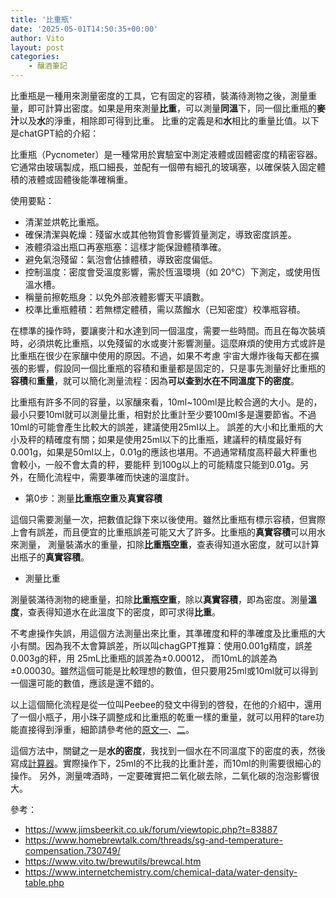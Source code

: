 ```yaml
---
title: '比重瓶'
date: '2025-05-01T14:50:35+00:00'
author: Vito
layout: post
categories:
    - 釀酒筆記
---
```


比重瓶是一種用來測量密度的工具，它有固定的容積，裝滿待測物之後，測量重量，即可計算出密度。如果是用來測量**比重**，可以測量**同溫**下，同一個比重瓶的**麥汁**以及**水**的淨重，相除即可得到比重。
比重的定義是和**水**相比的重量比值。以下是chatGPT給的介紹：

比重瓶（Pycnometer）是一種常用於實驗室中測定液體或固體密度的精密容器。它通常由玻璃製成，瓶口細長，並配有一個帶有細孔的玻璃塞，以確保裝入固定體積的液體或固體後能準確稱重。

使用要點：

- 清潔並烘乾比重瓶。
- 確保清潔與乾燥：殘留水或其他物質會影響質量測定，導致密度誤差。
- 液體須溢出瓶口再塞瓶塞：這樣才能保證體積準確。
- 避免氣泡殘留：氣泡會佔據體積，導致密度偏低。
- 控制溫度：密度會受溫度影響，需於恆溫環境（如 20°C）下測定，或使用恆溫水槽。
- 稱量前擦乾瓶身：以免外部液體影響天平讀數。
- 校準比重瓶體積：若無標定體積，需以蒸餾水（已知密度）校準瓶容積。


在標準的操作時，要讓麥汁和水達到同一個溫度，需要一些時間。而且在每次裝填時，必須烘乾比重瓶，以免殘留的水或麥汁影響測量。這麼麻煩的使用方式或許是比重瓶在很少在家釀中使用的原因。不過，如果不考慮
宇宙大爆炸後每天都在擴張的影響，假設同一個比重瓶的容積和重量都是固定的，只是事先測量好比重瓶的**容積**和**重量**，就可以簡化測量流程：因為**可以查到水在不同溫度下的密度**。

比重瓶有許多不同的容量，以家釀來看，10ml~100ml是比較合適的大小。是的，最小只要10ml就可以測量比重，相對於比重計至少要100ml多是還要節省。不過10ml的可能會產生比較大的誤差，建議使用25ml以上。
誤差的大小和比重瓶的大小及秤的精確度有關；如果是使用25ml以下的比重瓶，建議秤的精度最好有0.001g，如果是50ml以上，0.01g的應該也堪用。不過通常精度高秤最大秤重也會較小，一般不會太貴的秤，要能秤
到100g以上的可能精度只能到0.01g。另外，在簡化流程中，需要準確而快速的溫度計。

- 第0步：測量**比重瓶空重**及**真實容積**

這個只需要測量一次，把數值記錄下來以後使用。雖然比重瓶有標示容積，但實際上會有誤差，而且便宜的比重瓶誤差可能又大了許多。比重瓶的**真實容積**可以用水來測量，
測量裝滿水的重量，扣除**比重瓶空重**，查表得知道水密度，就可以計算出瓶子的**真實容積**。

- 測量比重

測量裝滿待測物的總重量，扣除**比重瓶空重**，除以**真實容積**，即為密度。測量**溫度**，查表得知道水在此溫度下的密度，即可求得**比重**。


不考慮操作失誤，用這個方法測量出來比重，其準確度和秤的準確度及比重瓶的大小有關。因為我不太會算誤差，所以叫chagGPT推算：使用0.001g精度，誤差0.003g的秤，用
25mL比重瓶的誤差為±0.00012， 而10mL的誤差為±0.00030。雖然這個可能是比較理想的數值，但只要用25ml或10ml就可以得到一個還可能的數值，應該是還不錯的。

以上這個簡化流程是從一位叫Peebee的發文中得到的啓發，在他的介紹中，還用了一個小瓶子，用小珠子調整成和比重瓶的乾重一樣的重量，就可以用秤的tare功能直接得到淨重，細節請參考他的[原文一](https://www.jimsbeerkit.co.uk/forum/viewtopic.php?t=83887)、[二](https://www.homebrewtalk.com/threads/sg-and-temperature-compensation.730749/)。

這個方法中，關鍵之一是**水的密度**，我找到一個水在不同溫度下的密度的表，然後寫成[計算器](https://www.vito.tw/brewutils/brewcal.htm)。實際操作下，25ml的不比我的比重計差，而10ml的則需要很細心的操作。
另外，測量啤酒時，一定要確實把二氧化碳去除，二氧化碳的泡泡影響很大。

參考：
- https://www.jimsbeerkit.co.uk/forum/viewtopic.php?t=83887
- https://www.homebrewtalk.com/threads/sg-and-temperature-compensation.730749/
- https://www.vito.tw/brewutils/brewcal.htm
- https://www.internetchemistry.com/chemical-data/water-density-table.php
